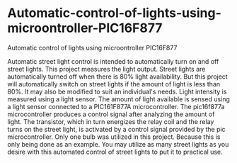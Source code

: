 # Automatic-control-of-lights-using-microontroller-PIC16F877
Automatic control of lights using microontroller PIC16F877

Automatic street light control is intended to automatically turn on and off street lights. This project measures the light output. Street lights are automatically turned off when there is 80% light availability. But this project will automatically switch on street lights if the amount of light is less than 80%. It may also be modified to suit an individual's needs. Light intensity is measured using a light sensor. The amount of light available is sensed using a light sensor connected to a PIC161F877A microcontroller. The pic16f877a microcontroller produces a control signal after analyzing the amount of light. The transistor, which in turn energizes the relay coil and the relay turns on the street light, is activated by a control signal provided by the pic microcontroller. Only one bulb was utilized in this project. Because this is only being done as an example. You may utilize as many street lights as you desire with this automated control of street lights to put it to practical use.
